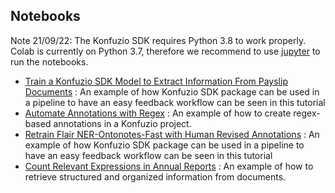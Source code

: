 ## Notebooks

Note 21/09/22: The Konfuzio SDK requires Python 3.8 to work properly. Colab is currently on Python 3.7, therefore we recommend to use [jupyter](https://jupyter.org/) to run the notebooks.

- [Train a Konfuzio SDK Model to Extract Information From Payslip Documents](https://dev.konfuzio.com/sdk/examples/examples.html#train-a-konfuzio-sdk-model-to-extract-information-from-payslip-documents) :
  An example of how Konfuzio SDK package can be used in a pipeline to have an easy feedback workflow can be seen in this
  tutorial
- [Automate Annotations with Regex](https://dev.konfuzio.com/sdk/examples/examples.html#create-regex-based-annotations)
  : An example of how to create regex-based annotations in a Konfuzio project.
- [Retrain Flair NER-Ontonotes-Fast with Human Revised Annotations](https://dev.konfuzio.com/sdk/examples/examples.html#retrain-flair-ner-ontonotes-fast-with-human-revised-annotations) :
  An example of how Konfuzio SDK package can be used in a pipeline to have an easy feedback workflow can be seen in this
  tutorial
- [Count Relevant Expressions in Annual Reports](https://dev.konfuzio.com/sdk/examples/examples.html#count-relevant-expressions-in-annual-reports) :
  An example of how to retrieve structured and organized information from documents.
